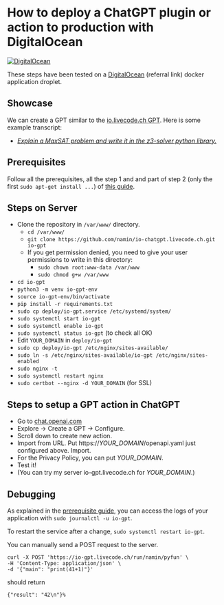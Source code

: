 # How to deploy a ChatGPT plugin or action to production with DigitalOcean

[![DigitalOcean](https://opensource.nyc3.cdn.digitaloceanspaces.com/attribution/assets/SVG/DO_Logo_horizontal_blue.svg)](https://www.digitalocean.com/?refcode=10856c6c1ff2)

These steps have been tested on a [DigitalOcean](https://www.digitalocean.com/?refcode=10856c6c1ff2) (referral link) docker application droplet.

## Showcase

We can create a GPT similar to the [io.livecode.ch GPT](https://chat.openai.com/g/g-PfamS7B7f-io-livecode-ch).
Here is some example transcript:
- [_Explain a MaxSAT problem and write it in the z3-solver python library._](https://chat.openai.com/share/c897b33c-6919-4638-a005-334015205cc8)

## Prerequisites

Follow all the prerequisites, all the step 1 and and part of step 2 (only the first `sudo apt-get install ...`) of [this guide](https://www.digitalocean.com/community/tutorials/how-to-serve-flask-applications-with-gunicorn-and-nginx-on-ubuntu-22-04#prerequisites).

## Steps on Server

- Clone the repository in `/var/www/` directory.
  - `cd /var/www/`
  - `git clone https://github.com/namin/io-chatgpt.livecode.ch.git io-gpt`
  - If you get permission denied, you need to give your user permissions to write in this directory:
    - `sudo chown root:www-data /var/www`
    - `sudo chmod g+w /var/www`
- `cd io-gpt`
- `python3 -m venv io-gpt-env`
- `source io-gpt-env/bin/activate`
- `pip install -r requirements.txt`
- `sudo cp deploy/io-gpt.service /etc/systemd/system/`
- `sudo systemctl start io-gpt`
- `sudo systemctl enable io-gpt`
- `sudo systemctl status io-gpt` (to check all OK)
- Edit `YOUR_DOMAIN` in `deploy/io-gpt`
- `sudo cp deploy/io-gpt /etc/nginx/sites-available/`
- `sudo ln -s /etc/nginx/sites-available/io-gpt /etc/nginx/sites-enabled`
- `sudo nginx -t`
- `sudo systemctl restart nginx`
- `sudo certbot --nginx -d YOUR_DOMAIN` (for SSL)

## Steps to setup a GPT action in ChatGPT
- Go to [chat.openai.com](https://chat.openai.com)
- Explore -> Create a GPT -> Configure.
- Scroll down to create new action.
- Import from URL. Put https://_YOUR_DOMAIN_/openapi.yaml just configured above. Import.
- For the Privacy Policy, you can put _YOUR_DOMAIN_.
- Test it!
- (You can try my server io-gpt.livecode.ch for _YOUR_DOMAIN_.) 

## Debugging
As explained in the [prerequisite guide](https://www.digitalocean.com/community/tutorials/how-to-serve-flask-applications-with-gunicorn-and-nginx-on-ubuntu-22-04#step-6-securing-the-application), you can access the logs of your application with `sudo journalctl -u io-gpt`.

To restart the service after a change, `sudo systemctl restart io-gpt`.

You can manually send a POST request to the server.

```
curl -X POST 'https://io-gpt.livecode.ch/run/namin/pyfun' \
-H 'Content-Type: application/json' \
-d '{"main": "print(41+1)"}'
```

should return

```
{"result": "42\n"}%
```
